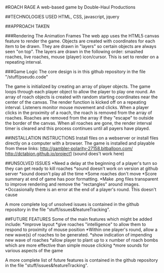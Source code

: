 #ROACH RAGE
A web-based game by Double-Haul Productions

##TECHNOLOGIES USED
HTML, CSS, javascript, jquery

##APPROACH TAKEN

###Rendering The Animation Frames
The web app uses the HTML5 canvas feature to render the game.  Objects are created with coordinates for each item to be drawn.  They are drawn in "layers" so certain objects are always seen "on top".  The layers are drawn in the following order: smashed roaches, live roaches, mouse (player) icon/cursor.  This is set to render on a repeating interval.

###Game Logic
The core design is in this github repository in the file "/stuff/pseudo.code"

The game is initialized by creating an array of player objects.
The game loops through each player object to allow the player to play one round. An array of roach objects is created with random starting coordinates near the center of the canvas.  The render function is kicked off on a repeating interval.  Listeners monitor mouse movement and clicks.  When a player clicks in the proximity of a roach, the roach is removed from the array of roaches.  Roaches are removed from the array if they "escape" to outside the border of the canvas.  When all roaches are gone, the render interval timer is cleared and this process continues until all payers have played.


##INSTALLATION INSTRUCTIONS
Install files on a webserver or install files directly on a computer with a browser.
The game is installed and playable from these links:
http://gambler-polarity-27158.bitballoon.com/
http://dctabion.github.io/project1 (sound does't work here)


##UNSOLVED ISSUES
*Need a delay at the beginning of a player's turn so they can get ready to kill roaches
*sound doesn't work on version at github server
*sound doesn't play all the time
*Some roaches don't move
*Score summary at end of game has poor formatting.
*Make .png files transparent to improve rendering and remove the "rectangles" around images.
*Occasionally there is an error at the end of a player's round.  This doesn't cause


A more complete log of unsolved issues is contained in the github repository in the file "stuff/issues&featureTracking".


##FUTURE FEATURES
Some of the main features which might be added include:
*improve layout
*give roaches "intelligence" to allow them to respond to proximity of mouse position
*Within one player's round, allow a new wave(s) of roaches to be generated.
*show indication of impending new wave of roaches
*allow player to plant up to x number of roach bombs which are more effective than simple mouse clicking
*more sounds for various aspects of the game

A more complete list of future features is contained in the github repository in the file "stuff/issues&featureTracking".
